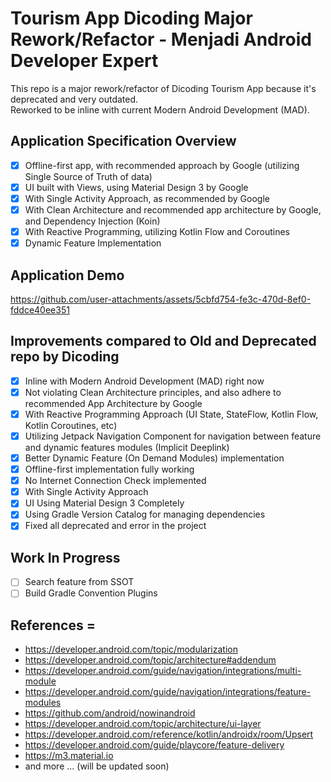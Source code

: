 # Tourism App Dicoding Major Rework/Refactor - Menjadi Android Developer Expert

This repo is a major rework/refactor of Dicoding Tourism App because it's deprecated and very outdated. <br>
Reworked to be inline with current Modern Android Development (MAD). <br>

## Application Specification Overview
- [x] Offline-first app, with recommended approach by Google (utilizing Single Source of Truth of data)
- [x] UI built with Views, using Material Design 3 by Google 
- [x] With Single Activity Approach, as recommended by Google
- [x] With Clean Architecture and recommended app architecture by Google, and Dependency Injection (Koin)
- [x] With Reactive Programming, utilizing Kotlin Flow and Coroutines   
- [x] Dynamic Feature Implementation

## Application Demo
https://github.com/user-attachments/assets/5cbfd754-fe3c-470d-8ef0-fddce40ee351

## Improvements compared to Old and Deprecated repo by Dicoding
- [x] Inline with Modern Android Development (MAD) right now
- [x] Not violating Clean Architecture principles, and also adhere to recommended App Architecture by Google    
- [x] With Reactive Programming Approach (UI State, StateFlow, Kotlin Flow, Kotlin Coroutines, etc)
- [x] Utilizing Jetpack Navigation Component for navigation between feature and dynamic features modules (Implicit Deeplink) 
- [x] Better Dynamic Feature (On Demand Modules) implementation
- [x] Offline-first implementation fully working
- [x] No Internet Connection Check implemented  
- [x] With Single Activity Approach
- [x] UI Using Material Design 3 Completely
- [x] Using Gradle Version Catalog for managing dependencies
- [x] Fixed all deprecated and error in the project 

## Work In Progress
- [ ] Search feature from SSOT
- [ ] Build Gradle Convention Plugins

## References = 
- https://developer.android.com/topic/modularization <br>
- https://developer.android.com/topic/architecture#addendum <br>
- https://developer.android.com/guide/navigation/integrations/multi-module <br>
- https://developer.android.com/guide/navigation/integrations/feature-modules <br>
- https://github.com/android/nowinandroid <br>
- https://developer.android.com/topic/architecture/ui-layer <br>
- https://developer.android.com/reference/kotlin/androidx/room/Upsert <br>
- https://developer.android.com/guide/playcore/feature-delivery <br>
- https://m3.material.io
- and more ... (will be updated soon)




